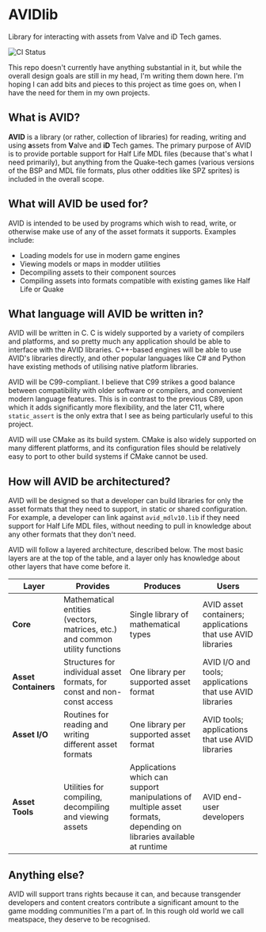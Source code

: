 # AVIDlib
Library for interacting with assets from Valve and iD Tech games.

![CI Status](https://github.com/x6herbius/avidlib/actions/workflows/continuous-integration.yml/badge.svg)

This repo doesn't currently have anything substantial in it, but while the overall design goals are still in my head, I'm writing them down here. I'm hoping I can add bits and pieces to this project as time goes on, when I have the need for them in my own projects.

## What is AVID?

**AVID** is a library (or rather, collection of libraries) for reading, writing and using **a**ssets from **V**alve and **iD** Tech games. The primary purpose of AVID is to provide portable support for Half Life MDL files (because that's what I need primarily), but anything from the Quake-tech games (various versions of the BSP and MDL file formats, plus other oddities like SPZ sprites) is included in the overall scope.

## What will AVID be used for?

AVID is intended to be used by programs which wish to read, write, or otherwise make use of any of the asset formats it supports. Examples include:

* Loading models for use in modern game engines
* Viewing models or maps in modder utilities
* Decompiling assets to their component sources
* Compiling assets into formats compatible with existing games like Half Life or Quake

## What language will AVID be written in?

AVID will be written in C. C is widely supported by a variety of compilers and platforms, and so pretty much any application should be able to interface with the AVID libraries. C++-based engines will be able to use AVID's libraries directly, and other popular languages like C# and Python have existing methods of utilising native platform libraries.

AVID will be C99-compliant. I believe that C99 strikes a good balance between compatibility with older software or compilers, and convenient modern language features. This is in contrast to the previous C89, upon which it adds significantly more flexibility, and the later C11, where `static_assert` is the only extra that I see as being particularly useful to this project.

AVID will use CMake as its build system. CMake is also widely supported on many different platforms, and its configuration files should be relatively easy to port to other build systems if CMake cannot be used.

## How will AVID be architectured?

AVID will be designed so that a developer can build libraries for only the asset formats that they need to support, in static or shared configuration. For example, a developer can link against `avid_mdlv10.lib` if they need support for Half Life MDL files, without needing to pull in knowledge about any other formats that they don't need.

AVID will follow a layered architecture, described below. The most basic layers are at the top of the table, and a layer only has knowledge about other layers that have come before it.

| Layer | Provides | Produces | Users |
|-------|----------|----------|-------|
| **Core**  | Mathematical entities (vectors, matrices, etc.) and common utility functions | Single library of mathematical types | AVID asset containers; applications that use AVID libraries |
| **Asset Containers** | Structures for individual asset formats, for const and non-const access | One library per supported asset format | AVID I/O and tools; applications that use AVID libraries  |
| **Asset I/O** | Routines for reading and writing different asset formats | One library per supported asset format | AVID tools; applications that use AVID libraries |
| **Asset Tools** | Utilities for compiling, decompiling and viewing assets | Applications which can support manipulations of multiple asset formats, depending on libraries available at runtime | AVID end-user developers |

## Anything else?

AVID will support trans rights because it can, and because transgender developers and content creators contribute a significant amount to the game modding communities I'm a part of. In this rough old world we call meatspace, they deserve to be recognised.
